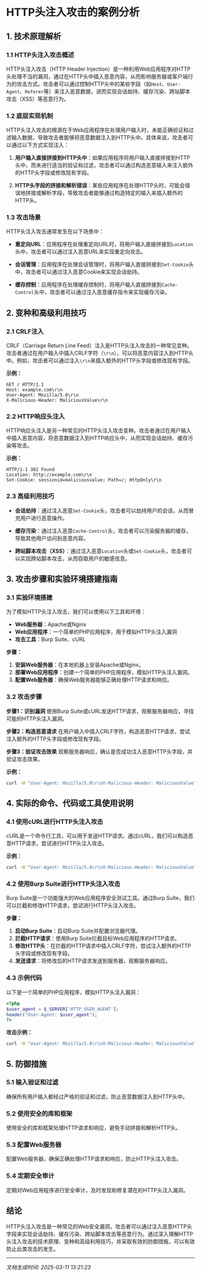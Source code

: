 # HTTP头注入攻击的案例分析

## 1. 技术原理解析

### 1.1 HTTP头注入攻击概述
HTTP头注入攻击（HTTP Header Injection）是一种利用Web应用程序对HTTP头处理不当的漏洞，通过在HTTP头中插入恶意内容，从而影响服务器或客户端行为的攻击方式。攻击者可以通过控制HTTP头中的某些字段（如`Host`、`User-Agent`、`Referer`等）来注入恶意数据，进而实现会话劫持、缓存污染、跨站脚本攻击（XSS）等恶意行为。

### 1.2 底层实现机制
HTTP头注入攻击的根源在于Web应用程序在处理用户输入时，未能正确验证和过滤输入数据，导致攻击者能够将恶意数据注入到HTTP头中。具体来说，攻击者可以通过以下方式实现注入：

1. **用户输入直接拼接到HTTP头中**：如果应用程序将用户输入直接拼接到HTTP头中，而未进行适当的验证和过滤，攻击者可以通过构造恶意输入来注入额外的HTTP头字段或修改现有字段。

2. **HTTP头字段的拼接和解析错误**：某些应用程序在处理HTTP头时，可能会错误地拼接或解析字段，导致攻击者能够通过构造特定的输入来插入额外的HTTP头。

### 1.3 攻击场景
HTTP头注入攻击通常发生在以下场景中：

- **重定向URL**：应用程序在处理重定向URL时，将用户输入直接拼接到`Location`头中，攻击者可以通过注入恶意URL来实现重定向攻击。
  
- **会话管理**：应用程序在处理会话管理时，将用户输入直接拼接到`Set-Cookie`头中，攻击者可以通过注入恶意Cookie来实现会话劫持。

- **缓存控制**：应用程序在处理缓存控制时，将用户输入直接拼接到`Cache-Control`头中，攻击者可以通过注入恶意缓存指令来实现缓存污染。

## 2. 变种和高级利用技巧

### 2.1 CRLF注入
CRLF（Carriage Return Line Feed）注入是HTTP头注入攻击的一种常见变种。攻击者通过在用户输入中插入CRLF字符（`\r\n`），可以将恶意内容注入到HTTP头中。例如，攻击者可以通过注入`\r\n`来插入额外的HTTP头字段或修改现有字段。

**示例：**
```
GET / HTTP/1.1
Host: example.com\r\n
User-Agent: Mozilla/5.0\r\n
X-Malicious-Header: MaliciousValue\r\n
```

### 2.2 HTTP响应头注入
HTTP响应头注入是另一种常见的HTTP头注入攻击变种。攻击者通过在用户输入中插入恶意内容，将恶意数据注入到HTTP响应头中，从而实现会话劫持、缓存污染等攻击。

**示例：**
```
HTTP/1.1 302 Found
Location: http://example.com\r\n
Set-Cookie: sessionid=maliciousvalue; Path=/; HttpOnly\r\n
```

### 2.3 高级利用技巧
- **会话劫持**：通过注入恶意`Set-Cookie`头，攻击者可以劫持用户的会话，从而冒充用户进行恶意操作。
  
- **缓存污染**：通过注入恶意`Cache-Control`头，攻击者可以污染服务器的缓存，导致其他用户访问到恶意内容。

- **跨站脚本攻击（XSS）**：通过注入恶意`Location`头或`Set-Cookie`头，攻击者可以实现跨站脚本攻击，从而窃取用户的敏感信息。

## 3. 攻击步骤和实验环境搭建指南

### 3.1 实验环境搭建
为了模拟HTTP头注入攻击，我们可以使用以下工具和环境：

- **Web服务器**：Apache或Nginx
- **Web应用程序**：一个简单的PHP应用程序，用于模拟HTTP头注入漏洞
- **攻击工具**：Burp Suite、cURL

**步骤：**
1. **安装Web服务器**：在本地机器上安装Apache或Nginx。
2. **部署Web应用程序**：创建一个简单的PHP应用程序，模拟HTTP头注入漏洞。
3. **配置Web服务器**：确保Web服务器能够正确处理HTTP请求和响应。

### 3.2 攻击步骤

**步骤1：识别漏洞**
使用Burp Suite或cURL发送HTTP请求，观察服务器响应，寻找可能的HTTP头注入漏洞。

**步骤2：构造恶意请求**
在用户输入中插入CRLF字符，构造恶意HTTP请求，尝试注入额外的HTTP头字段或修改现有字段。

**步骤3：验证攻击效果**
观察服务器响应，确认是否成功注入恶意HTTP头字段，并验证攻击效果。

**示例：**
```bash
curl -H "User-Agent: Mozilla/5.0\r\nX-Malicious-Header: MaliciousValue" http://example.com
```

## 4. 实际的命令、代码或工具使用说明

### 4.1 使用cURL进行HTTP头注入攻击
cURL是一个命令行工具，可以用于发送HTTP请求。通过cURL，我们可以构造恶意HTTP请求，尝试进行HTTP头注入攻击。

**示例：**
```bash
curl -H "User-Agent: Mozilla/5.0\r\nX-Malicious-Header: MaliciousValue" http://example.com
```

### 4.2 使用Burp Suite进行HTTP头注入攻击
Burp Suite是一个功能强大的Web应用程序安全测试工具。通过Burp Suite，我们可以拦截和修改HTTP请求，尝试进行HTTP头注入攻击。

**步骤：**
1. **启动Burp Suite**：启动Burp Suite并配置浏览器代理。
2. **拦截HTTP请求**：使用Burp Suite拦截目标Web应用程序的HTTP请求。
3. **修改HTTP头**：在拦截的HTTP请求中插入CRLF字符，尝试注入额外的HTTP头字段或修改现有字段。
4. **发送请求**：将修改后的HTTP请求发送到服务器，观察服务器响应。

### 4.3 示例代码
以下是一个简单的PHP应用程序，模拟HTTP头注入漏洞：

```php
<?php
$user_agent = $_SERVER['HTTP_USER_AGENT'];
header("User-Agent: $user_agent");
?>
```

**攻击示例：**
```bash
curl -H "User-Agent: Mozilla/5.0\r\nX-Malicious-Header: MaliciousValue" http://example.com
```

## 5. 防御措施

### 5.1 输入验证和过滤
确保所有用户输入都经过严格的验证和过滤，防止恶意数据注入到HTTP头中。

### 5.2 使用安全的库和框架
使用安全的库和框架处理HTTP请求和响应，避免手动拼接和解析HTTP头。

### 5.3 配置Web服务器
配置Web服务器，确保正确处理HTTP请求和响应，防止HTTP头注入攻击。

### 5.4 定期安全审计
定期对Web应用程序进行安全审计，及时发现和修复潜在的HTTP头注入漏洞。

## 结论
HTTP头注入攻击是一种常见的Web安全漏洞，攻击者可以通过注入恶意HTTP头字段来实现会话劫持、缓存污染、跨站脚本攻击等恶意行为。通过深入理解HTTP头注入攻击的技术原理、变种和高级利用技巧，并采取有效的防御措施，可以有效防止此类攻击的发生。

---

*文档生成时间: 2025-03-11 13:21:23*
